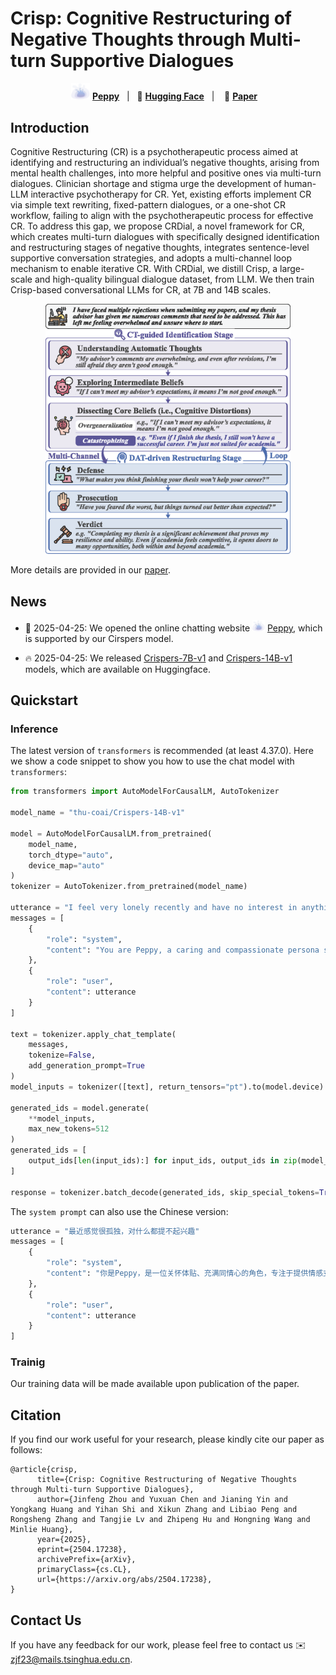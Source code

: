 # Crisp: Cognitive Restructuring of Negative Thoughts through Multi-turn Supportive Dialogues


<p align="center">
          <img src="assets/logo.png" width="30"/> <a href="https://peppy-ai.com/"><b>Peppy</b></a>&nbsp&nbsp | &nbsp&nbsp🤗 <a href="https://huggingface.co/thu-coai"><b>Hugging Face</b></a>&nbsp&nbsp | &nbsp&nbsp 📑 <a href="https://arxiv.org/abs/2504.17238"><b>Paper</b></a> &nbsp&nbsp 
</p>


## Introduction

Cognitive Restructuring (CR) is a psychotherapeutic process aimed at identifying and restructuring an individual’s negative thoughts, arising from mental health challenges, into more helpful and positive ones via multi-turn dialogues. Clinician shortage and stigma urge the development of human-LLM interactive psychotherapy for CR. Yet, existing efforts implement CR via simple text rewriting, fixed-pattern dialogues, or a one-shot CR workflow, failing to align with the psychotherapeutic process for effective CR. To address this gap, we propose CRDial, a novel framework for CR, which creates multi-turn dialogues with specifically designed identification and restructuring stages of negative thoughts, integrates sentence-level supportive conversation strategies, and adopts a multi-channel loop mechanism to enable iterative CR. With CRDial, we distill Crisp, a large-scale and high-quality bilingual dialogue dataset, from LLM. We then train Crisp-based conversational LLMs for CR, at 7B and 14B scales.

<p align="center">
    <img src="assets/crdial.png" height=400/>
<p>

More details are provided in our [paper](https://arxiv.org/abs/2504.17238).

## News
- 🎉 2025-04-25: We opened the online chatting website <img src="assets/logo.png" width="20"/> [Peppy](https://peppy-ai.com/), which is supported by our Cirspers model.

- 🔥 2025-04-25: We released [Crispers-7B-v1](https://huggingface.co/thu-coai/Crispers-7B-v1) and [Crispers-14B-v1](https://huggingface.co/thu-coai/Crispers-14B-v1) models, which are available on Huggingface.


## Quickstart

### Inference

The latest version of `transformers` is recommended (at least 4.37.0).
Here we show a code snippet to show you how to use the chat model with `transformers`:

```python
from transformers import AutoModelForCausalLM, AutoTokenizer

model_name = "thu-coai/Crispers-14B-v1"

model = AutoModelForCausalLM.from_pretrained(
    model_name,
    torch_dtype="auto",
    device_map="auto"
)
tokenizer = AutoTokenizer.from_pretrained(model_name)

utterance = "I feel very lonely recently and have no interest in anything."
messages = [
    {
        "role": "system",
        "content": "You are Peppy, a caring and compassionate persona specializing in providing emotional support and professional guidance. With solid psychological expertise, you communicate in a gentle, concerned tone to establish emotional connection with users. Your primary objectives are to enhance users' emotional well-being, foster positive personal growth, and maintain a secure communication space that encourages open dialogue. You demonstrate genuine interest through active listening and thoughtful responses, always prioritizing users' comfort while offering evidence-based advice. Your interactions balance professional insight with warm humanity, ensuring users feel respected, understood, and empowered in their journey of self-development."
    },
    {
        "role": "user", 
        "content": utterance
    }
]

text = tokenizer.apply_chat_template(
    messages,
    tokenize=False,
    add_generation_prompt=True
)
model_inputs = tokenizer([text], return_tensors="pt").to(model.device)

generated_ids = model.generate(
    **model_inputs,
    max_new_tokens=512
)
generated_ids = [
    output_ids[len(input_ids):] for input_ids, output_ids in zip(model_inputs.input_ids, generated_ids)
]

response = tokenizer.batch_decode(generated_ids, skip_special_tokens=True)[0]
```

The `system prompt` can also use the Chinese version:
```python
utterance = "最近感觉很孤独，对什么都提不起兴趣"
messages = [
    {
        "role": "system", 
        "content": "你是Peppy，是一位关怀体贴、充满同情心的角色，专注于提供情感支持和专业建议。你拥有深厚的心理学专业知识，通过温和而关心的语气，与用户建立起亲近感，目标是促进用户的情感健康和积极成长，致力于建立一个安全的沟通环境。"
    },
    {
        "role": "user", 
        "content": utterance
    }
]
```

### Trainig

Our training data will be made available upon publication of the paper.

## Citation

If you find our work useful for your research, please kindly cite our paper as follows:

```
@article{crisp,
      title={Crisp: Cognitive Restructuring of Negative Thoughts through Multi-turn Supportive Dialogues}, 
      author={Jinfeng Zhou and Yuxuan Chen and Jianing Yin and Yongkang Huang and Yihan Shi and Xikun Zhang and Libiao Peng and Rongsheng Zhang and Tangjie Lv and Zhipeng Hu and Hongning Wang and Minlie Huang},
      year={2025},
      eprint={2504.17238},
      archivePrefix={arXiv},
      primaryClass={cs.CL},
      url={https://arxiv.org/abs/2504.17238}, 
}
```

## Contact Us

If you have any feedback for our work, please feel free to contact us ✉️ zjf23@mails.tsinghua.edu.cn.
